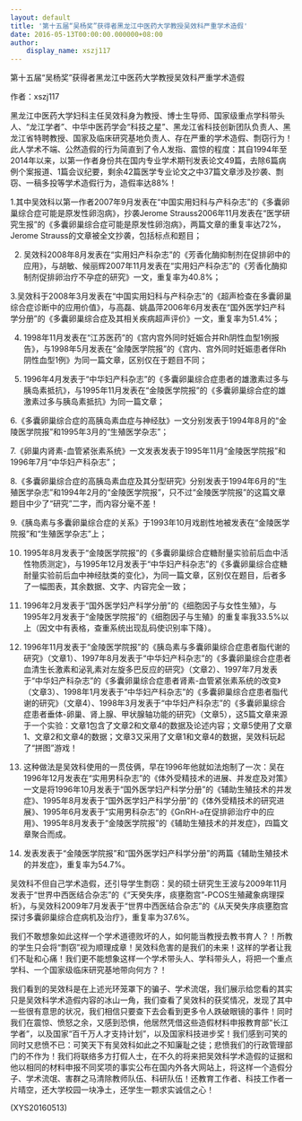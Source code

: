 ```yaml
---
layout: default
title: '第十五届“吴杨奖”获得者黑龙江中医药大学教授吴效科严重学术造假'
date: 2016-05-13T00:00:00.000000+08:00
author:
    display_name: xszj117
---
```


第十五届“吴杨奖”获得者黑龙江中医药大学教授吴效科严重学术造假

作者：xszj117

黑龙江中医药大学妇科主任吴效科身为教授、博士生导师、国家级重点学科带头人、“龙江学者”、中华中医药学会“科技之星”、黑龙江省科技创新团队负责人、黑龙江省特聘教授、国家及临床研究基地负责人、存在严重的学术造假、剽窃行为！此人学术不端、公然造假的行为简直到了令人发指、震惊的程度：其自1994年至2014年以来，以第一作者身份共在国内专业学术期刊发表论文49篇，去除6篇病例个案报道、1篇会议纪要，剩余42篇医学专业论文之中37篇文章涉及抄袭、剽窃、一稿多投等学术造假行为，造假率达88%！

1.其中吴效科以第一作者2007年9月发表在“中国实用妇科与产科杂志”的《多囊卵巢综合症可能是原发性卵泡病》，抄袭Jerome Strauss2006年11月发表在“医学研究生报”的《多囊卵巢综合症可能是原发性卵泡病》，两篇文章的重复率达72%，Jerome Strauss的文章被全文抄袭，包括标点和题目；

2. 吴效科2008年8月发表在“实用妇产科杂志”的《芳香化酶抑制剂在促排卵中的应用》，与胡敏、候丽辉2007年11月发表在“实用妇产科杂志”的《芳香化酶抑制剂促排卵治疗不孕症的研究》一文，重复率为40.8%；

3.吴效科于2008年3月发表在“中国实用妇科与产科杂志”的《超声检查在多囊卵巢综合症诊断中的应用价值》，与高磊、姚晶萍2006年6月发表在“国外医学妇产科学分册”的《多囊卵巢综合症及其相关疾病超声评价》一文，重复率为51.4%；

4. 1998年11月发表在“江苏医药”的《宫内宫外同时妊娠合并Rh阴性血型1例报告》，与1998年5月发表在“金陵医学院报”的《宫内、宫外同时妊娠患者伴Rh阴性血型1例》为同一篇文章，区别仅在于题目不同；

5. 1996年4月发表于“中华妇产科杂志”的《多囊卵巢综合症患者的雄激素过多与胰岛素抵抗》，与1995年11月发表在“金陵医学院报”的《多囊卵巢综合症的雄激素过多与胰岛素抵抗》为同一篇文章；

6.《多囊卵巢综合症的高胰岛素血症与神经肽》一文分别发表于1994年8月的“金陵医学院报”和1995年3月的“生殖医学杂志”；

7.《卵巢内肾素-血管紧张素系统》一文发表发表于1995年11月“金陵医学院报”和1996年7月“中华妇产科杂志”；

8.《多囊卵巢综合症的高胰岛素血症及其分型研究》分别发表于1994年6月的“生殖医学杂志”和1994年2月的“金陵医学院报”，只不过“金陵医学院报”的这篇文章题目中少了“研究”二字，而内容分毫不差！

9.《胰岛素与多囊卵巢综合症的关系》于1993年10月戏剧性地被发表在“金陵医学院报”和“生殖医学杂志”上；

10. 1995年8月发表于“金陵医学院报”的《多囊卵巢综合症糖耐量实验前后血中活性物质测定》，与1995年12月发表于“中华妇产科杂志”的《多囊卵巢综合症糖耐量实验前后血中神经肽类的变化》，为同一篇文章，区别仅在题目，后者多了一幅图表，其余数据、文字、内容完全一致；

11. 1996年2月发表于“国外医学妇产科学分册”的《细胞因子与女性生殖》，与1995年2月发表于“金陵医学院报”的《细胞因子与生殖》的重复率我33.5%以上（因文中有表格，查重系统出现乱码使识别率下降）。

12. 1996年11月发表于“金陵医学院报”的《胰岛素与多囊卵巢综合症患者脂代谢的研究》（文章1）、1997年8月发表于“中华妇产科杂志”的《多囊卵巢综合症患者血清生长激素和泌乳素对左旋多巴反应的研究》（文章2）、1997年7月发表于“中华妇产科杂志”的《多囊卵巢综合症患者肾素-血管紧张素系统的改变》（文章3）、1998年1月发表于“中华妇产科杂志”的《多囊卵巢综合症患者脂代谢的研究》（文章4）、1998年3月发表于“中华妇产科杂志”的《多囊卵巢综合症患者垂体-卵巢、肾上腺、甲状腺轴功能的研究》（文章5），这5篇文章来源于一个实验：文章1包含了文章2和文章4的数据及论述内容；文章5使用了文章1、文章2和文章4的数据；文章3又采用了文章1和文章4的数据，吴效科玩起了“拼图”游戏！

13. 这种做法是吴效科使用的一贯伎俩，早在1996年他就如法炮制了一次：吴在1996年12月发表在“实用男科杂志”的《体外受精技术的进展、并发症及对策》一文是将1996年10月发表于“国外医学妇产科学分册”的《辅助生殖技术的并发症》、1995年8月发表于“国外医学妇产科学分册”的《体外受精技术的研究进展》、1995年6月发表于“实用男科杂志”的《GnRH-a在促排卵治疗中的应用》、1995年8月发表于“金陵医学院报”的《辅助生殖技术的并发症》，四篇文章聚合而成。

14. 发表发表于“金陵医学院报”和“国外医学妇产科学分册”的两篇《辅助生殖技术的并发症》，重复率为54.7%。

吴效科不但自己学术造假，还引导学生剽窃：吴的硕士研究生王波与2009年11月发表于“世界中西医结合杂志”的《“天癸失序，痰壅胞宫”-PCOS生殖藏象病理探析》，与吴效科2009年7月发表于“世界中西医结合杂志”的《从天癸失序痰壅胞宫探讨多囊卵巢综合症病机及治疗》，重复率为37.6%。

我们不敢想象如此这样一个学术道德败坏的人，如何能当教授去教书育人？！所教的学生只会将“剽窃”视为顺理成章！吴效科危害的是我们的未来！这样的学者让我们不耻和心痛！我们更不能想象这样一个学术带头人、学科带头人，将把一个重点学科、一个国家级临床研究基地带向何方？！

我们看到的吴效科是在上述光环笼罩下的骗子、学术流氓，我们展示给您看的其实只是吴效科学术造假内容的冰山一角，我们查看了吴效科的获奖情况，发现了其中一些很有意思的状况，我们相信只要查下去会看到更多令人跌破眼镜的事件！同时我们在震惊、愤怒之余，又感到恐惧，他居然凭借这些造假材料申报教育部“长江学者”，以及国家“百千万人才支持计划”，以及国家科技进步奖！我们感到可笑的同时又悲愤不已：可笑天下有吴效科如此之不知廉耻之徒；悲愤我们的行政管理部门的不作为！我们将联络多方打假人士，在不久的将来把吴效科学术造假的证据和他以相同的材料申报不同奖项的事实公布在国内外各大网站上，将这样一个造假分子、学术流氓、害群之马清除教师队伍、科研队伍！还教育工作者、科技工作者一片晴空，还大学校园一块净土，还学生一颗求实诚信之心！

(XYS20160513)


